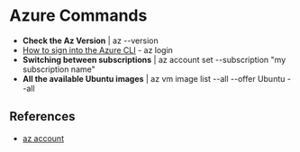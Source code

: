 # Azure Commands

* **Check the Az Version** | az --version
* [How to sign into the Azure CLI](https://docs.microsoft.com/en-us/cli/azure/get-started-with-azure-cli#how-to-sign-into-the-azure-cli) - az login
* **Switching between subscriptions** | az account set --subscription "my subscription name"
* **All the available Ubuntu images** | az vm image list --all --offer Ubuntu --all


## References
* [az account](https://docs.microsoft.com/en-us/cli/azure/account?view=azure-cli-latest)
